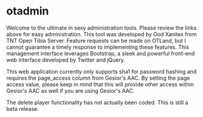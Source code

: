 otadmin
=======

Welcome to the ultimate in sexy administration tools. Please review the links above for easy administration.  This tool was developed by God Xanitex from TNT Open Tibia Server. Feature requests can be made on OTLand, but I cannot guarantee a timely response to implementing these features. This management interface leverages Bootstrap, a sleek and powerful front-end web interface developed by Twitter and jQuery.

This web application currently only supports sha1 for password hashing and requires the page_access column from Gesior's AAC. By setting the page access value, please keep in mind that this will provide other access within Gesior's AAC as well if you are using Gesior's AAC.

The delete player functionality has not actually been coded. This is still a beta release.
